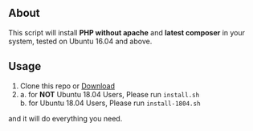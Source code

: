## About
This script will install **PHP without apache** and **latest composer** in your system, tested on Ubuntu 16.04 and above.

## Usage
1. Clone this repo or [Download](https://github.com/zxp86021/php-setup/archive/master.zip)
2. a. for **NOT** Ubuntu 18.04 Users, Please run `install.sh`  
    b. for Ubuntu 18.04 Users, Please run `install-1804.sh`
  
and it will do everything you need.

